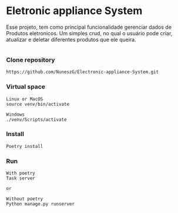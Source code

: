 # Eletronic appliance System

Esse projeto, tem como principal funcionalidade gerenciar dados de Produtos eletronicos.
Um simples crud, no qual o usuário pode criar, atualizar e deletar diferentes produtos que ele queira.

<img href="/assets/media/Captura de ecrã 2024-11-13 193640.png">

### Clone repository
```
https://github.com/NuneszG/Electronic-appliance-System.git
```

### Virtual space
```
Linux or MacOS
source venv/bin/activate

Windows
./venv/Scripts/activate
```

### Install
```
Poetry install
```

### Run
```
With poetry
Task server

or

Without poetry
Python manage.py runserver
```